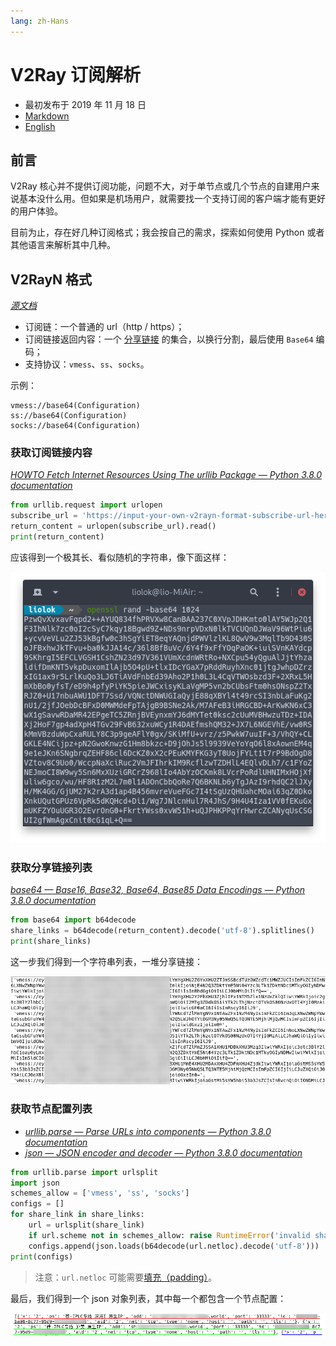 ```yaml
---
lang: zh-Hans
---
```


# V2Ray 订阅解析

- 最初发布于 2019 年 11 月 18 日
- [Markdown][raw]
- [English][en]

[raw]: https://raw.githubusercontent.com/liolok/liolok.com/master/zhs/v2ray-subscription-parse/index.md
[en]: https://liolok.com/v2ray-subscription-parse/

## 前言

V2Ray 核心并不提供订阅功能，问题不大，对于单节点或几个节点的自建用户来说基本没什么用。但如果是机场用户，就需要找一个支持订阅的客户端才能有更好的用户体验。

目前为止，存在好几种订阅格式；我会按自己的需求，探索如何使用 Python 或者其他语言来解析其中几种。

## V2RayN 格式

*[源文档][v2rayn-format]*

- 订阅链：一个普通的 url（http / https）；
- 订阅链接返回内容：一个 [分享链接][v2rayn-share-link] 的集合，以换行分割，最后使用 `Base64` 编码；
- 支持协议：`vmess`、`ss`、`socks`。

[v2rayn-format]: https://github.com/2dust/v2rayN/wiki/订阅功能说明 "订阅功能说明 · 2dust/v2rayN Wiki"
[v2rayn-share-link]: https://github.com/2dust/v2rayN/wiki/分享链接格式说明(ver-2) "分享链接格式说明(ver 2) · 2dust/v2rayN Wiki"

示例：

```
vmess://base64(Configuration)
ss://base64(Configuration)
socks://base64(Configuration)
```

### 获取订阅链接内容

*[HOWTO Fetch Internet Resources Using The urllib Package — Python 3.8.0 documentation](https://docs.python.org/3/howto/urllib2.html#fetching-urls "HOWTO Fetch Internet Resources Using The urllib Package — Python 3.8.0 documentation")*

```py
from urllib.request import urlopen
subscribe_url = 'https://input-your-own-v2rayn-format-subscribe-url-here'
return_content = urlopen(subscribe_url).read()
print(return_content)
```

应该得到一个极其长、看似随机的字符串，像下面这样：

![Base64 示例](../../v2ray-subscription-parse/base64-example.webp)

### 获取分享链接列表

*[base64 — Base16, Base32, Base64, Base85 Data Encodings — Python 3.8.0 documentation](https://docs.python.org/3/library/base64.html?highlight=base64#base64.b64decode "base64 — Base16, Base32, Base64, Base85 Data Encodings — Python 3.8.0 documentation")*

```py
from base64 import b64decode
share_links = b64decode(return_content).decode('utf-8').splitlines()
print(share_links)
```

这一步我们得到一个字符串列表，一堆分享链接：

![分享链接](../../v2ray-subscription-parse/share-links.webp)

### 获取节点配置列表

- *[urllib.parse — Parse URLs into components — Python 3.8.0 documentation](https://docs.python.org/3/library/urllib.parse.html#urllib.parse.urlsplit "urllib.parse — Parse URLs into components — Python 3.8.0 documentation")*
- *[json — JSON encoder and decoder — Python 3.8.0 documentation](https://docs.python.org/3/library/json.html#json.loads "json — JSON encoder and decoder — Python 3.8.0 documentation")*

```py
from urllib.parse import urlsplit
import json
schemes_allow = ['vmess', 'ss', 'socks']
configs = []
for share_link in share_links:
    url = urlsplit(share_link)
    if url.scheme not in schemes_allow: raise RuntimeError('invalid share link')
    configs.append(json.loads(b64decode(url.netloc).decode('utf-8')))
print(configs)
```

> 注意：`url.netloc` 可能需要[填充（padding）][padding]。

[padding]: https://github.com/liolok/blog-hexo/issues/36#issuecomment-646955535

最后，我们得到一个 json 对象列表，其中每一个都包含一个节点配置：

![节点配置列表](../../v2ray-subscription-parse/configurations.webp)
